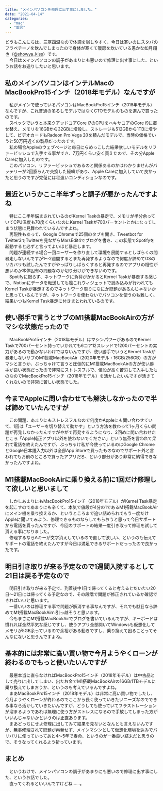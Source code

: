 ```yaml
---
title: "メインパソコンを修理に出す事にしました。"
date: "2021-04-14"
categories: 
  - "mac"
  - "戯言"
---
```


どうもこんにちは、三寒四温なので体調を崩しやすく、今日は寒いのにスタバのフラペチーノを飲んでしまったので身体が寒くて暖房を炊いている愚かな如月翔也（[@showya\_kiss](http://twitter.com/showya_kiss)）です。  
　今日はメインパソコンの調子があまりにも悪いので修理に出す事にした、というお話をお送りしたいと思います。  

## 私のメインパソコンはインテルMacのMacBookPro15インチ（2018年モデル）なんですが

　私がメインで使っているパソコンはMacBookPro15インチ（2018年モデル）なんですが、これ普通の吊るしモデルではなくCTOモデルのものを選んで買ったのです。  
　スペックでいうと本来クアッドコアCore i7のCPUをヘキサコアのCore i9に載せ替え、メモリを16GBから32GBに増設し、ストレージも512GBから1TBに増やして、ビデオカードもRadeon Pro Vega 20を積んだモデルで、当時の価格でいうと50万円近くの製品だったのです。  
　私の場合Appleのウェブページと毎日にらめっこした結果欲しいモデルをリファービッシュで入手する事ができ、7万円くらい安く買えたので、その分Apple Careに加入したのです。  
　このパソコン、リファービッシュであるのと関係あるのかはわかりませんがバッテリーが2回膨らんで交換した経緯があり、Apple Careに加入していて良かったと思うのですが完璧には程遠いコンディションなのです。  

## 最近というかここ半年ずっと調子が悪かったんですよね

　特にここ半年悩まされているのがKernel Taskの暴走で、メモリが半分余っていてCPU温度も70度くらいなのにKernel Taskが700パーセントとかになってしまう状態に見舞われているんですよね。  
　再現性もあって、Google Chromeで25個のタブを開き、Tweetbot for Twitter3でTwitterを見ながらMarsEdit4でブログを書き、この状態でSpotifyを起動すると必ずと言ってよいほど暴走します。  
　問題が連続する場合一回ユーザーを作り直して環境を展開するとしばらくの間暴走しないんですが1〜2週間するとまた再発するようなので何度か諦めてOSのリカバリも試したんですがやっぱりしばらくすると再発するのでアプリの相性が悪いのか本体固有の問題なのか切り分けができないのです。  
　Spotifyに限らず、ネットワークに負荷がかかるとKernel Taskが暴走する感じで、Notionにデータを転送しても艦これウィジェットで読み込みが行われてもKernel Taskが暴走するのでネットワーク周りになにか問題があるんじゃないかと思っているんですが、ネットワークを使わないでパソコンを使うのも難しく、結果いつもKernel Task暴走に付きまとわれているのです。  

## 使い勝手で言うとサブのM1搭載MacBookAirの方がマシな状態だったので

　MacBookPro15インチ（2018年モデル）はマシンパワーがあるのでKernel Taskで700パーセント持っていかれても6コア12スレッドで1200パーセントの実力があるので動かないわけではないんですが、使い勝手でいうとKernel Taskが暴走しないサブのM1搭載MacBookAir（2020年モデル・16GB/256GB）の方がマシと言うか、ぶっちゃけて言うと圧倒的にM1搭載MacBookAirの方が使い勝手が良い状態だったので非常にストレスフルで、値段が高く苦労して入手したものなのでMacBookPro15インチ（2018年モデル）を活かしたいんですが活きてくれないので非常に苦しい状態でした。  

## 今までAppleに問い合わせても解決しなかったので半ば諦めていたんですが

　この問題、あまりにもストレスフルなので何度かAppleにも問い合わせていて、1回は「ユーザーを切り替えて動かす」という方法を教わって1ヶ月くらい問題が再発しなかったんですがやがて再発するようになり、2回めに問い合わせたところ「Apple純正アプリ以外を使わないでください」という無茶を言われて呆れて電話を終えたんですが、ぶっちゃけ私が今使っているのはGoogle ChromeとGoogle日本語入力以外は全部App Storeで買ったものなのでサポート外と言われてもお前のところで買ったアプリだろ、という部分があり非常に納得できなかったんですよね。  

## M1搭載MacBookAirに乗り換える前に1回だけ修理して欲しいと思いまして

　しかしあまりにもMacBookPro15インチ（2018年モデル）がKernel Task暴走を起こすのであまりにも辛くて、本気で値段が4分の1であるM1搭載MacBookAirにメイン機を乗り換えるか、というところまで追い詰められてもう一度だけAppleに聞いてみよう、修理できるものならしてもらおうと思って今日サポートから電話を貰ったんですが、今回のサポートの結果一度引き取って修理を試して貰える事になりました。  
　修理するならAキーが文字消えしているので直して欲しい、というのも伝えてサポートの電話を終えたんですが今日は満足できるサポートだっったので良かったです。  

## 明日引き取りが来る予定なので1週間入院するとして21日は戻る予定なので

　明日引き取りが来る予定で、到着後中1日で帰ってくると考えるとだいたい20日〜21日には帰ってくる予定なので、その段階で問題が修正されているか確認できればいいと思います。  
　一番いいのは修理する事で問題が解消する事なんですが、それでも駄目なら諦めてM1搭載MacBookAirni引っ越そうと思います。  
　今もまさにM1搭載MacBookAirでブログを書いているんですが、キーボードは慣れれば全然平気な感じですし、使うアプリ全部開いてWindowsも仮想化してメモリが5GB余っているので余裕がある動きですし、乗り換えて困ることってそんなにないと思うんですよね。  

## 基本的には非常に高い買い物で今月ようやくローンが終わるのでもっと使いたいんですが

　最悪本当に直らなければMacBookPro15インチ（2018年モデル）は中古品として売りに出してしまい、出たお金でM1搭載MacBookAirの16GB/1TBモデルに乗り換えてしまおうか、というのも考えているんですよね。  
　まあMacBookPro15インチ（2018年モデル）は非常に高い買い物でしたし、今月ようやくローンが終わるのでここから長く使っていきたいニーズなのでできる事なら活かしていきたいんですが、どうしても使っていてフラストレーションが溜まるようであれば無理に使う方がストレスになるので手放してしまった方がいいんじゃないかというのは正直あります。  
　まあどっちにせよ修理に出してみて結果を見ないとなんとも言えないんですが、無事修理されて問題が再発せず、メインマシンとして仮想化環境を込みでバリバリに使っていってあと4〜5年で寿命、というのが一番良い結末だと思うので、そうなってくれるよう祈っています。  

## まとめ

　というわけで、メインパソコンの調子があまりにも悪いので修理に出す事にした、というお話でした。  
　直ってくれるといいんですけどね……。
